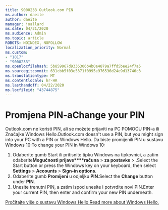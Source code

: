 ```yaml
---
title: 9000233 Outlook.com PIN
ms.author: daeite
author: daeite
manager: joallard
ms.date: 04/21/2020
ms.audience: Admin
ms.topic: article
ROBOTS: NOINDEX, NOFOLLOW
localization_priority: Normal
ms.custom:
- "1817"
- "9000233"
ms.openlocfilehash: 5b859967d9336306b4b0a4879a7ffd5bee24f7a5
ms.sourcegitcommit: 631cbb5f03e5371f0995e976536d24e9d13746c3
ms.translationtype: MT
ms.contentlocale: hr-HR
ms.lasthandoff: 04/22/2020
ms.locfileid: "43744875"
---
```

# <a name="change-your-pin"></a><span data-ttu-id="896fd-102">Promjena PIN-a</span><span class="sxs-lookup"><span data-stu-id="896fd-102">Change your PIN</span></span>

<span data-ttu-id="896fd-103">Outlook.com ne koristi PIN, ali se možete prijaviti na PC POMOĆU PIN-a ili Značajke Windows Hello.</span><span class="sxs-lookup"><span data-stu-id="896fd-103">Outlook.com doesn't use a PIN, but you might sign into your PC with a PIN or Windows Hello.</span></span> <span data-ttu-id="896fd-104">Da biste promijenili PIN u sustavu Windows 10:</span><span class="sxs-lookup"><span data-stu-id="896fd-104">To change your PIN in Windows 10:</span></span>

1. <span data-ttu-id="896fd-105">Odaberite gumb Start ili pritisnite tipku Windows na tipkovnici, a zatim odaberite**Mogućnosti prijave\*\*\*\*računa** >  **za postavke** > .</span><span class="sxs-lookup"><span data-stu-id="896fd-105">Select the Start button or press the Windows key on your keyboard, then select **Settings** > **Accounts** > **Sign-in options**.</span></span>
2. <span data-ttu-id="896fd-106">Odaberite gumb **Promijeni** u odjeljku **PIN**.</span><span class="sxs-lookup"><span data-stu-id="896fd-106">Select the **Change** button under **PIN**.</span></span>
3. <span data-ttu-id="896fd-107">Unesite trenutni PIN, a zatim ispod unesite i potvrdite novi PIN.</span><span class="sxs-lookup"><span data-stu-id="896fd-107">Enter your current PIN, then enter and confirm your new PIN underneath.</span></span>

[<span data-ttu-id="896fd-108">Pročitajte više o sustavu Windows Hello.</span><span class="sxs-lookup"><span data-stu-id="896fd-108">Read more about Windows Hello.</span></span>](https://support.microsoft.com/help/17215/)